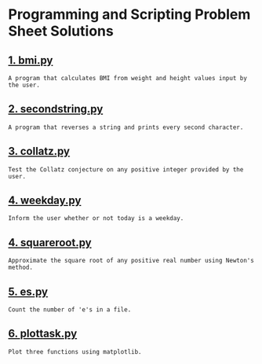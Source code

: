 # Programming and Scripting Problem Sheet Solutions

## [1. bmi.py](bmi.py)

    A program that calculates BMI from weight and height values input by the user.


## [2. secondstring.py](secondstring.py)

    A program that reverses a string and prints every second character.


## [3. collatz.py](collatz.py)

    Test the Collatz conjecture on any positive integer provided by the user.


## [4. weekday.py](weekday.py)

    Inform the user whether or not today is a weekday.


## [4. squareroot.py](squareroot.py)

    Approximate the square root of any positive real number using Newton's method.


## [5. es.py](es.py)

    Count the number of 'e's in a file.


## [6. plottask.py](plottask.py)

    Plot three functions using matplotlib.